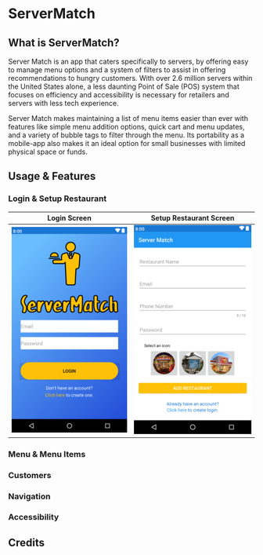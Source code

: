 # ServerMatch

## What is ServerMatch?
Server Match is an app that caters specifically to servers, by offering easy to manage menu options and a system of filters to assist in offering recommendations to hungry customers. With over 2.6 million servers within the United States alone, a less daunting Point of Sale (POS) system that focuses on efficiency and accessibility is necessary for retailers and servers with less tech experience.

Server Match makes maintaining a list of menu items easier than ever with features like simple menu addition options, quick cart and menu updates, and a variety of bubble tags to filter through the menu. Its portability as a mobile-app also makes it an ideal option for small businesses with limited physical space or funds.

## Usage & Features
### Login & Setup Restaurant
| Login Screen | Setup Restaurant Screen |
|--------------| ------------------------|
|![Login Screenshot](readme_img/login.PNG) | ![SetUp Screenshot](readme_img/setupRestaurant.PNG) |

### Menu & Menu Items

### Customers

### Navigation

### Accessibility



## Credits

